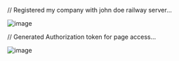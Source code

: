 // Registered my company with john doe railway server...

![image](https://github.com/GitSam67/200303105038/assets/93246796/01106305-08b1-432e-a39f-ad5b3619da7b)

// Generated Authorization token for page access...

![image](https://github.com/GitSam67/200303105038/assets/93246796/866fcda7-5bff-4863-8c8b-8beb958a276e)


